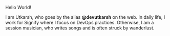 Hello World! 
 
I am Utkarsh, who goes by the alias **@devutkarsh** on the web. In daily life, I work for Signify where I focus on DevOps practices. Otherwise, I am a session musician, who writes songs and is often struck by wanderlust.